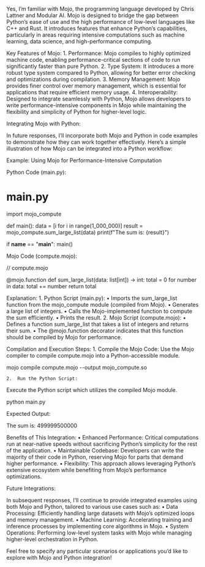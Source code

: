 Yes, I’m familiar with Mojo, the programming language developed by Chris Lattner and Modular AI. Mojo is designed to bridge the gap between Python’s ease of use and the high performance of low-level languages like C++ and Rust. It introduces features that enhance Python’s capabilities, particularly in areas requiring intensive computations such as machine learning, data science, and high-performance computing.

Key Features of Mojo:
	1.	Performance:
Mojo compiles to highly optimized machine code, enabling performance-critical sections of code to run significantly faster than pure Python.
	2.	Type System:
It introduces a more robust type system compared to Python, allowing for better error checking and optimizations during compilation.
	3.	Memory Management:
Mojo provides finer control over memory management, which is essential for applications that require efficient memory usage.
	4.	Interoperability:
Designed to integrate seamlessly with Python, Mojo allows developers to write performance-intensive components in Mojo while maintaining the flexibility and simplicity of Python for higher-level logic.

Integrating Mojo with Python:

In future responses, I’ll incorporate both Mojo and Python in code examples to demonstrate how they can work together effectively. Here’s a simple illustration of how Mojo can be integrated into a Python workflow:

Example: Using Mojo for Performance-Intensive Computation

Python Code (main.py):

# main.py

import mojo_compute

def main():
    data = [i for i in range(1_000_000)]
    result = mojo_compute.sum_large_list(data)
    print(f"The sum is: {result}")

if __name__ == "__main__":
    main()

Mojo Code (compute.mojo):

// compute.mojo

@mojo.function
def sum_large_list(data: list[int]) -> int:
    total = 0
    for number in data:
        total += number
    return total

Explanation:
	1.	Python Script (main.py):
	•	Imports the sum_large_list function from the mojo_compute module (compiled from Mojo).
	•	Generates a large list of integers.
	•	Calls the Mojo-implemented function to compute the sum efficiently.
	•	Prints the result.
	2.	Mojo Script (compute.mojo):
	•	Defines a function sum_large_list that takes a list of integers and returns their sum.
	•	The @mojo.function decorator indicates that this function should be compiled by Mojo for performance.

Compilation and Execution Steps:
	1.	Compile the Mojo Code:
Use the Mojo compiler to compile compute.mojo into a Python-accessible module.

mojo compile compute.mojo --output mojo_compute.so


	2.	Run the Python Script:
Execute the Python script which utilizes the compiled Mojo module.

python main.py



Expected Output:

The sum is: 499999500000

Benefits of This Integration:
	•	Enhanced Performance:
Critical computations run at near-native speeds without sacrificing Python’s simplicity for the rest of the application.
	•	Maintainable Codebase:
Developers can write the majority of their code in Python, reserving Mojo for parts that demand higher performance.
	•	Flexibility:
This approach allows leveraging Python’s extensive ecosystem while benefiting from Mojo’s performance optimizations.

Future Integrations:

In subsequent responses, I’ll continue to provide integrated examples using both Mojo and Python, tailored to various use cases such as:
	•	Data Processing:
Efficiently handling large datasets with Mojo’s optimized loops and memory management.
	•	Machine Learning:
Accelerating training and inference processes by implementing core algorithms in Mojo.
	•	System Operations:
Performing low-level system tasks with Mojo while managing higher-level orchestration in Python.

Feel free to specify any particular scenarios or applications you’d like to explore with Mojo and Python integration!
